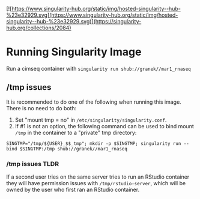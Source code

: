 [![https://www.singularity-hub.org/static/img/hosted-singularity--hub-%23e32929.svg](https://www.singularity-hub.org/static/img/hosted-singularity--hub-%23e32929.svg)](https://singularity-hub.org/collections/2084)


# Running Singularity Image
Run a cimseq container with `singularity run shub://granek//mar1_rnaseq`

## /tmp issues
It is recommended to do one of the following when running this image. There is no need to do both:

1. Set "mount tmp = no" in `/etc/singularity/singularity.conf`.
2. If #1 is not an option, the following command can be used to bind mount `/tmp` in the container to a "private" tmp directory:
```
SINGTMP="/tmp/${USER}_$$_tmp"; mkdir -p $SINGTMP; singularity run --bind $SINGTMP:/tmp shub://granek//mar1_rnaseq
```
### /tmp issues TLDR
If a second user tries on the same server tries to run an RStudio container they will have permission issues with `/tmp/rstudio-server`, which will be owned by the user who first ran an RStudio container.
